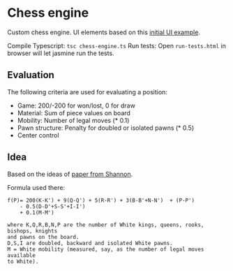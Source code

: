 # Chess engine

Custom chess engine. UI elements based on
this [initial UI example](https://chessboardjs.com/examples/5001).

Compile Typescript: `tsc chess-engine.ts`
Run tests: Open `run-tests.html` in browser will let jasmine run the tests.

## Evaluation

The following criteria are used for evaluating a position:

* Game: 200/-200 for won/lost, 0 for draw
* Material: Sum of piece values on board
* Mobility: Number of legal moves (* 0.1)
* Pawn structure: Penalty for doubled or isolated pawns (* 0.5)
* Center control

## Idea

Based on the ideas of [paper from Shannon](https://www.pi.infn.it/~carosi/chess/shannon.txt).

Formula used there:

```
f(P)= 200(K-K') + 9(Q-Q') + 5(R-R') + 3(B-B'+N-N')  + (P-P') 
    - 0.5(D-D'+S-S'+I-I') 
    + 0.1(M-M')

where K,Q,R,B,N,P are the number of White kings, queens, rooks, bishops, knights
and pawns on the board.
D,S,I are doubled, backward and isolated White pawns.
M = White mobility (measured, say, as the number of legal moves available
to White).
```
